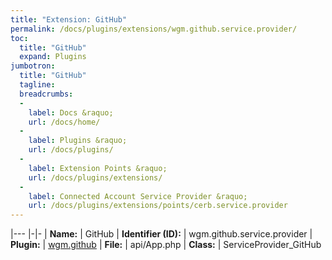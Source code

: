 ```yaml
---
title: "Extension: GitHub"
permalink: /docs/plugins/extensions/wgm.github.service.provider/
toc:
  title: "GitHub"
  expand: Plugins
jumbotron:
  title: "GitHub"
  tagline: 
  breadcrumbs:
  -
    label: Docs &raquo;
    url: /docs/home/
  -
    label: Plugins &raquo;
    url: /docs/plugins/
  -
    label: Extension Points &raquo;
    url: /docs/plugins/extensions/
  -
    label: Connected Account Service Provider &raquo;
    url: /docs/plugins/extensions/points/cerb.service.provider
---
```


|---
|-|-
| **Name:** | GitHub
| **Identifier (ID):** | wgm.github.service.provider
| **Plugin:** | [wgm.github](/docs/plugins/wgm.github/)
| **File:** | api/App.php
| **Class:** | ServiceProvider_GitHub

